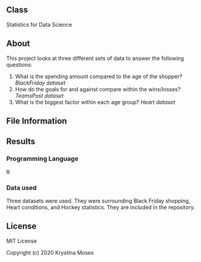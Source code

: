 ## Class
Statistics for Data Science

## About
This project looks at three different sets of data to answer the following questions:
 1. What is the spending amount compared to the age of the shopper? *BlackFriday dataset*
 2. How do the goals for and against compare within the wins/losses? *TeamsPost dataset*
 3. What is the biggest factor within each age group? *Heart dataset*
 
## File Information

## Results

### Programming Language
R

### Data used
Three datasets were used. They were surrounding Black Friday shopping, Heart conditions, and Hockey statistics. They are included in the repository. 

## License
MIT License

Copyright (c) 2020 Krystina Moses
